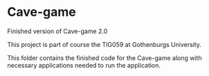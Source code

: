 # Cave-game
Finished version of Cave-game 2.0

This project is part of course the TIG059 at Gothenburgs University. 

This folder contains the finished code for the Cave-game along with necessary applications needed to run the application.
